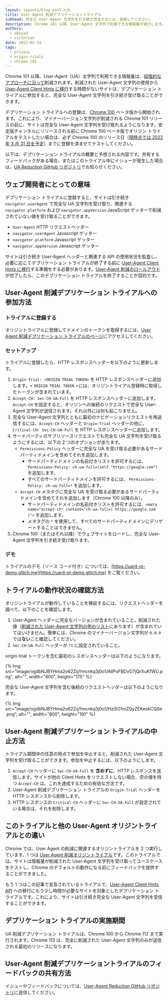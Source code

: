 ```yaml
---
layout: layouts/blog-post.njk
title: User-Agent 削減デプリケーショントライアル
subhead: 完全な User-Agent 文字列を引き続き受信するには、登録してください。
description: Chrome 101 以降、User-Agent 文字列で利用できる情報量が減少します。削減された User-Agent 文字列の使用から移行する時間がないサイトは、デプリケーション トライアルに参加すると完全な User-Agent 文字列を引き続き受け取ることができます。
authors:
  - abeyad
  - victortan
date: 2022-02-24
tags:
  - privacy
  - origin-trials
  - chrome-101
---
```


Chrome 101 以降、User-Agent（UA）文字列で利用できる情報量は、[段階的なアプローチに沿って](https://blog.chromium.org/2021/09/user-agent-reduction-origin-trial-and-dates.html)削減されます。削減された User-Agent 文字列の使用から [User-Agent Client Hints に移行](https://web.dev/migrate-to-ua-ch/)する時間がないサイトは、デプリケーション トライアルに参加すると、完全な User-Agent 文字列を引き続き受け取ることができます。

デプリケーション トライアルへの登録は、[Chrome 100](https://chromiumdash.appspot.com/schedule) ベータ版から開始されます。これにより、マイナーバージョン文字列が削減される Chrome 101 リリースの前に、サイトは完全な User-Agent 文字列を受け取れるようになります。安定版チャンネルにリリースされる前に Chrome 100 ベータ版でオリジン トライアルをテストしたい場合は、必ず Chrome 100 のリリース日（[現時点では 2022 年 3 月 31 日を予定](https://chromiumdash.appspot.com/schedule)）までに登録を済ませてテストしてください。

以下は、デプリケーション トライアルの概要と予想される内容です。共有するフィードバックがある場合、またはこのトライアル中にイシューが発生した場合は、[UA Reduction GitHub リポジトリ](https://github.com/miketaylr/user-agent-reduction/issues)でお知らせください。

## ウェブ開発者にとっての意味

デプリケーション トライアルに登録すると、サイトは引き続き `navigator.userAgent` で完全な UA 文字列を受け取り、関連する `navigator.platform` および `navigator.appVersion` JavaScript ゲッターで削減されていない値を受け取ることができます。

- `User-Agent` HTTP リクエストヘッダー
- `navigator.userAgent` Javascript ゲッター
- `navigator.platform` Javascript ゲッター
- `navigator.appVersion` Javascript ゲッター

サイトは引き続き User-Agent ヘッダーと関連する API の使用状況を監査し、必要に応じてデプリケーション トライアルが終了する前に [User-Agent Client Hints に移行](https://web.dev/migrate-to-ua-ch/)する準備をする必要があります。[User-Agent 削減のロールアウト](https://blog.chromium.org/2021/09/user-agent-reduction-origin-trial-and-dates.html)が完了したら、このデプリケーション トライアルを終了することが目的です。

## User-Agent 削減デプリケーション トライアルへの参加方法

### トライアルに登録する

オリジントライアルに登録してドメインのトークンを取得するには、[User Agent 削減デプリケーション トライアルのページ](/origintrials/#/view_trial/2608710084154359809)にアクセスしてください。

### セットアップ

トライアルに登録したら、HTTP レスポンスヘッダーを以下のように更新します。

1. `Origin-Trial: <ORIGIN TRIAL TOKEN>` を HTTP レスポンスヘッダーに追加します。&lt; `ORIGIN TRIAL TOKEN` &gt;には、オリジントライアル登録時に取得したトークンが含まれています。
2. `Accept-CH: Sec-CH-UA-Full` を HTTP レスポンスヘッダーに追加します。`Accept-CH` を設定すると、オリジンへの後続のリクエストで完全な User-Agent 文字列が送信されます。それ以外には何も起こりません。
3. 完全な User-Agent 文字列とともに最初のナビゲーションリクエストを再送信するには、`Accept-CH` ヘッダーと `Origin-Trial` ヘッダーの他に、`Critical-CH: Sec-CH-UA-Full` を HTTP レスポンスヘッダーに追加します。
4. サードパーティのサブリソースリクエストでも完全な UA 文字列を受け取るようにするには、以下の 2 つのオプションがあります。
    - `Permissions-Policy` ヘッダーに完全な UA を受け取る必要があるサードパーティドメインを含めてそれを追加します。
        - サードパーティドメインの名前付きリストを許可するには、`Permissions-Policy: ch-ua-full=(self "https://google.com")` を追加します。
        - すべてのサードパーティドメインを許可するには、 `Permissions-Policy: ch-ua-full=*` を追加します。
    - `Accept-CH` メタタグに完全な UA を受け取る必要があるサードパーティドメインを含めてそれを追加します（Chrome 100 以降のみ）。
        - サードパーティドメインの名前付きリストを許可するには、`<meta name="accept-ch" content="ch-ua-full=( https://google.com )">` を追加します。
        - メタタグの `*` を使用して、すべてのサードパーティドメインにデリゲートすることはできません。
5. Chrome 100（またはそれ以降）でウェブサイトをロードし、完全な User-Agent 文字列を引き続き受け取ります。

### デモ

トライアルのデモ（ソース コード付き）については、[https://uard-ot-demo.glitch.me](https://uard-ot-demo.glitch.me) をご覧ください。

## トライアルの動作状況の確認方法

オリジントライアルが動作していることを検証するには、リクエストヘッダーを調べて、以下のことを確認します。

1. User-Agent ヘッダーに完全なバージョンが含まれていること。削減された値（[削減された User-Agent 文字列の例のリスト](https://www.chromium.org/updates/ua-reduction#TOC-Sample-UA-Strings:-Phase-4)にあります）が含まれていてはいけません。簡単には、Chrome のマイナーバージョン文字列が `0.0.0`では**ない**こと確認してください。
2. `Sec-CH-UA-Full` ヘッダーが `?1` に設定されていること。

origin-trial トークンを含む最初のレスポンスヘッダーは以下のようになります。

{% Img src="image/vgdbNJBYHma2o62ZqYmcnkq3j0o1/AIlPxFBDvO7jQrXuKfWU.png", alt="", width="800", height="175" %}

完全な User-Agent 文字列を含む後続のリクエストヘッダーは以下のようになります。

{% Img src="image/vgdbNJBYHma2o62ZqYmcnkq3j0o1/Hzi5O1mZQyZEKeokCQSe.png", alt="", width="800", height="191" %}

## User-Agent 削減デプリケーション トライアルの中止方法

トライアル期間中の任意の時点で参加を中止すると、削減された User-Agent 文字列を受け取ることができます。参加を中止するには、以下のようにします。

1. `Accept-CH` ヘッダーに `Sec-CH-UA-Full` を **含めずに**、HTTP レスポンスを送信します。サイトが他の Client Hints をリクエストしない場合、空の値を持つ `Accept-CH` は、これを達成するための有効な方法です。
2. User-Agent 削減デプリケーション トライアルの `Origin-Trial` ヘッダーを HTTP レスポンスから削除します。
3. HTTP レスポンスの `Critical-CH` ヘッダーに `Sec-CH-UA-Full` が設定されている場合は、それを削除します。

## このトライアルと他の User-Agent オリジントライアルとの違い

Chrome では、User Agent の削減に関連するオリジントライアルを 2 つ実行しています。1 つは [User Agent 削減オリジントライアル](/origintrials/#/view_trial/-7123568710593282047)です。このトライアルでは、サイトは情報量が削減された User-Agent 文字列を受け取ってユースケースをテストし、Chrome のデフォルトの動作になる前にフィードバックを提供することができました。

もう 1 つはこの記事で言及されているトライアルで、[User-Agent Client Hints API](https://developer.mozilla.org/docs/Web/API/User-Agent_Client_Hints_API) への移行にもう少し時間が必要なサイトを対象としたデプリケーション トライアルです。これにより、サイトは引き続き完全な User-Agent 文字列を受信することができます。

## デプリケーション トライアルの実施期間

UA 削減デプリケーション トライアルは、Chrome 100 から Chrome 112 まで実行されます。Chrome 113 は、完全に削減された User-Agent 文字列のみが送信される最初のリリースになります。

## User-Agent 削減デプリケーショントライアルのフィードバックの共有方法

イシューやフィードバックについては、[User-Agent Reduction GitHub リポジトリ](https://github.com/miketaylr/user-agent-reduction/issues)に送信してください。
